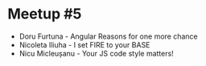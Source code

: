 # Meetup #5

- Doru Furtuna - Angular Reasons for one more chance
- Nicoleta Iliuha - I set FIRE to your BASE
- Nicu Micleușanu - Your JS code style matters!